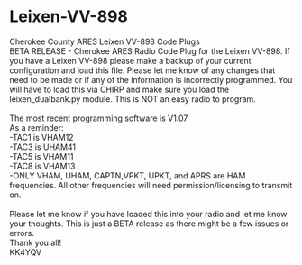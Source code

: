# Leixen-VV-898
Cherokee County ARES Leixen VV-898 Code Plugs
<BR />
BETA RELEASE - Cherokee ARES Radio Code Plug for the Leixen VV-898. If you have a Leixen VV-898 please make a backup of your current configuration and load this file. Please let me know of any changes that need to be made or if any of the information is incorrectly programmed. You will have to load this via CHIRP and make sure you load the leixen_dualbank.py module. This is NOT an easy radio to program.
<BR /><BR />
The most recent programming software is V1.07
<BR />
As a reminder:
<BR />
-TAC1 is VHAM12
<BR />
-TAC3 is UHAM41
<BR />
-TAC5 is VHAM11
<BR />
-TAC8 is VHAM13
<BR />
-ONLY VHAM, UHAM, CAPTN,VPKT, UPKT, and APRS are HAM frequencies. All other frequencies will need permission/licensing to transmit on.
<BR /><BR />
Please let me know if you have loaded this into your radio and let me know your thoughts. This is just a BETA release as there might be a few issues or errors. 
<BR />
Thank you all!
<BR />
KK4YQV
